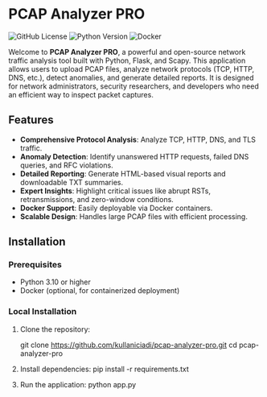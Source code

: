 # PCAP Analyzer PRO

![GitHub License](https://img.shields.io/badge/license-MIT-blue.svg)
![Python Version](https://img.shields.io/badge/python-3.10-green.svg)
![Docker](https://img.shields.io/badge/docker-%230db7ed.svg?style=flat-square&logo=docker&logoColor=white)

Welcome to **PCAP Analyzer PRO**, a powerful and open-source network traffic analysis tool built with Python, Flask, and Scapy. This application allows users to upload PCAP files, analyze network protocols (TCP, HTTP, DNS, etc.), detect anomalies, and generate detailed reports. It is designed for network administrators, security researchers, and developers who need an efficient way to inspect packet captures.

## Features

- **Comprehensive Protocol Analysis**: Analyze TCP, HTTP, DNS, and TLS traffic.
- **Anomaly Detection**: Identify unanswered HTTP requests, failed DNS queries, and RFC violations.
- **Detailed Reporting**: Generate HTML-based visual reports and downloadable TXT summaries.
- **Expert Insights**: Highlight critical issues like abrupt RSTs, retransmissions, and zero-window conditions.
- **Docker Support**: Easily deployable via Docker containers.
- **Scalable Design**: Handles large PCAP files with efficient processing.

## Installation

### Prerequisites
- Python 3.10 or higher
- Docker (optional, for containerized deployment)

### Local Installation
1. Clone the repository:
   
   git clone https://github.com/kullaniciadi/pcap-analyzer-pro.git
   cd pcap-analyzer-pro

2. Install dependencies:
   pip install -r requirements.txt

3. Run the application:
   python app.py

